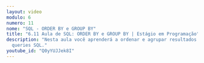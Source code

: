 ```yaml
---
layout: video
modulo: 6
numero: 11
nome: "SQL - ORDER BY e GROUP BY"
title: "6.11 Aula de SQL: ORDER BY e GROUP BY | Estágio em Programação"
description: "Nesta aula você aprenderá a ordenar e agrupar resultados de
  queries SQL."
youtube_id: "Q0yYUJJek8I"
---
```


